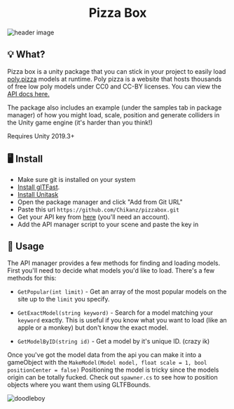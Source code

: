 <p align="center">
<h1 align="center">Pizza Box</h1>
<img alt="header image" src="https://static.poly.pizza/press/1.jpg">
</p>

## 💡 What?
Pizza box is a unity package that you can stick in your project to easily load [poly.pizza](https://poly.pizza) models at runtime. Poly pizza is a website that hosts thousands of free low poly models under CC0 and CC-BY licenses. 
You can view the [API docs here.](https://poly.pizza/docs/api)

The package also includes an example (under the samples tab in package manager) of how you might load, scale, position and generate colliders in the Unity game engine (it's harder than you think!)

Requires Unity 2019.3+

## 🖥 Install
- Make sure git is installed on your system
- [Install glTFast](https://docs.unity3d.com/Packages/com.unity.cloud.gltfast@6.7/manual/installation.html).
- [Install Unitask](https://github.com/Cysharp/UniTask?tab=readme-ov-file#install-via-git-url)
- Open the package manager and click "Add from Git URL"
- Paste this url `https://github.com/Chikanz/pizzabox.git`
- Get your API key from [here](https://poly.pizza/settings/api) (you'll need an account).
- Add the API manager script to your scene and paste the key in

## 🍕 Usage
The API manager provides a few methods for finding and loading models.
First you'll need to decide what models you'd like to load. There's a few methods for this:
- `GetPopular(int limit)` - Get an array of the most popular models on the site up to the `limit` you specify.

- `GetExactModel(string keyword)` - Search for a model matching your `keyword` exactly. This is useful if you know what you want to load (like an apple or a monkey) but don't know the exact model.

- `GetModelByID(string id)` - Get a model by it's unique ID. (crazy ik)

Once you've got the model data from the api you can make it into a gameObject with the `MakeModel(Model model, float scale = 1, bool positionCenter = false)` Positioning the model is tricky since the models origin can be totally fucked. Check out `spawner.cs` to see how to position objects where you want them using GLTFBounds. 

![doodleboy](https://i.imgur.com/8Kea73n.jpeg)
